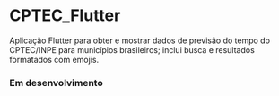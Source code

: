 # CPTEC_Flutter

Aplicação Flutter para obter e mostrar dados de previsão do tempo do CPTEC/INPE para municípios brasileiros; inclui busca e resultados formatados com emojis.

### Em desenvolvimento